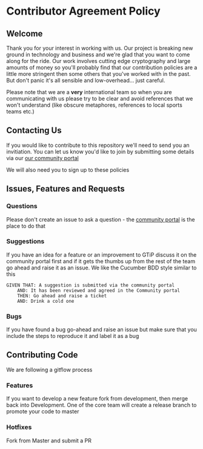 # Contributor Agreement Policy

## Welcome

Thank you for your interest in working with us. Our project is breaking new ground in technology and business and we're glad that you want to come along for the ride. Our work involves cutting edge cryptography and large amounts of money so you'll probably find that our contribution policies are a little more stringent then some others that you've worked with in the past. But don't panic it's all sensible and low-overhead... just careful.

Please note that we are a **very** international team so when you are communicating with us please try to be clear and avoid references that we won't understand (like obscure metaphores, references to local sports teams etc.)

## Contacting Us

If you would like to contribute to this repository we'll need to send you an invitiation. You can let us know you'd like to join by submitting some details via our [our community portal](https://community.gtipalliance.org/)

We will also need you to sign up to these policies

## Issues, Features and Requests

### Questions
Please don't create an issue to ask a question - the [community portal](https://community.gtipalliance.org/) is the place to do that

### Suggestions
If you have an idea for a feature or an improvement to GTiP discuss it on the community portal first and if it gets the thumbs up from the rest of the team go ahead and raise it as an issue. We like the Cucumber BDD style similar to this

```
GIVEN THAT: A suggestion is submitted via the community portal
    AND: It has been reviewed and agreed in the Community portal
    THEN: Go ahead and raise a ticket
    AND: Drink a cold one
```

### Bugs
If you have found a bug go-ahead and raise an issue but make sure that you include the steps to reproduce it and label it as a bug

## Contributing Code 

We are following a gitflow process

### Features

If you want to develop a new feature fork from development, then merge back into Development. One of the core team will create a release branch to promote your code to master

### Hotfixes

Fork from Master and submit a PR

